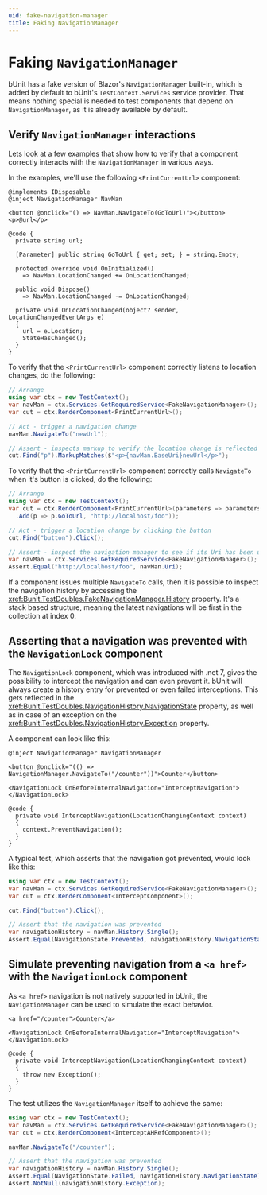 ```yaml
---
uid: fake-navigation-manager
title: Faking NavigationManager
---
```


# Faking `NavigationManager`

bUnit has a fake version of Blazor's `NavigationManager` built-in, which is added by default to bUnit's `TestContext.Services` service provider. That means nothing special is needed to test components that depend on `NavigationManager`, as it is already available by default.

## Verify `NavigationManager` interactions

Lets look at a few examples that show how to verify that a component correctly interacts with the `NavigationManager` in various ways.

In the examples, we'll use the following `<PrintCurrentUrl>` component:

```cshtml
@implements IDisposable
@inject NavigationManager NavMan

<button @onclick="() => NavMan.NavigateTo(GoToUrl)"></button>
<p>@url</p>

@code {
  private string url;

  [Parameter] public string GoToUrl { get; set; } = string.Empty;

  protected override void OnInitialized()
    => NavMan.LocationChanged += OnLocationChanged;

  public void Dispose()
    => NavMan.LocationChanged -= OnLocationChanged;

  private void OnLocationChanged(object? sender, LocationChangedEventArgs e)
  {
    url = e.Location;
    StateHasChanged();
  }
}
```

To verify that the `<PrintCurrentUrl>` component correctly listens to location changes, do the following:

```csharp
// Arrange
using var ctx = new TestContext();
var navMan = ctx.Services.GetRequiredService<FakeNavigationManager>();
var cut = ctx.RenderComponent<PrintCurrentUrl>();

// Act - trigger a navigation change
navMan.NavigateTo("newUrl");

// Assert - inspects markup to verify the location change is reflected there
cut.Find("p").MarkupMatches($"<p>{navMan.BaseUri}newUrl</p>");
```

To verify that the `<PrintCurrentUrl>` component correctly calls `NavigateTo` when it's button is clicked, do the following:

```csharp
// Arrange
using var ctx = new TestContext();
var cut = ctx.RenderComponent<PrintCurrentUrl>(parameters => parameters
  .Add(p => p.GoToUrl, "http://localhost/foo"));

// Act - trigger a location change by clicking the button
cut.Find("button").Click();

// Assert - inspect the navigation manager to see if its Uri has been updated.
var navMan = ctx.Services.GetRequiredService<FakeNavigationManager>();
Assert.Equal("http://localhost/foo", navMan.Uri);
```

If a component issues multiple `NavigateTo` calls, then it is possible to inspect the navigation history by accessing the <xref:Bunit.TestDoubles.FakeNavigationManager.History> property. It's a stack based structure, meaning the latest navigations will be first in the collection at index 0.

## Asserting that a navigation was prevented with the `NavigationLock` component
The `NavigationLock` component, which was introduced with .net 7, gives the possibility to intercept the navigation and can even prevent it. bUnit will always create a history entry for prevented or even failed interceptions. This gets reflected in the <xref:Bunit.TestDoubles.NavigationHistory.NavigationState> property, as well as in case of an exception on the <xref:Bunit.TestDoubles.NavigationHistory.Exception> property.

A component can look like this:
```razor
@inject NavigationManager NavigationManager

<button @onclick="(() => NavigationManager.NavigateTo("/counter"))">Counter</button> 

<NavigationLock OnBeforeInternalNavigation="InterceptNavigation"></NavigationLock>

@code {
  private void InterceptNavigation(LocationChangingContext context)
  {
    context.PreventNavigation();
  }
}
```

A typical test, which asserts that the navigation got prevented, would look like this:
```csharp
using var ctx = new TestContext();
var navMan = ctx.Services.GetRequiredService<FakeNavigationManager>();
var cut = ctx.RenderComponent<InterceptComponent>();

cut.Find("button").Click();

// Assert that the navigation was prevented
var navigationHistory = navMan.History.Single();
Assert.Equal(NavigationState.Prevented, navigationHistory.NavigationState);
```

## Simulate preventing navigation from a `<a href>` with the `NavigationLock` component
As `<a href>` navigation is not natively supported in bUnit, the `NavigationManager` can be used to simulate the exact behavior.

```razor
<a href="/counter">Counter</a>

<NavigationLock OnBeforeInternalNavigation="InterceptNavigation"></NavigationLock>

@code {
  private void InterceptNavigation(LocationChangingContext context)
  {
    throw new Exception();
  }
}
```

The test utilizes the `NavigationManager` itself to achieve the same:
```csharp
using var ctx = new TestContext();
var navMan = ctx.Services.GetRequiredService<FakeNavigationManager>();
var cut = ctx.RenderComponent<InterceptAHRefComponent>();

navMan.NavigateTo("/counter");

// Assert that the navigation was prevented
var navigationHistory = navMan.History.Single();
Assert.Equal(NavigationState.Failed, navigationHistory.NavigationState);
Assert.NotNull(navigationHistory.Exception);
```